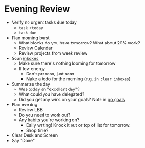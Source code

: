 # Evening Review

* Verify no urgent tasks due today
  * `task +today`
  * `task due`
* Plan morning burst
  * What blocks do you have tomorrow? What about 20% work?
  * Review Calendar
  * Review projects from week review
* Scan [inboxes](./inboxes.md)
  * Make sure there's nothing looming for tomorrow
  * If low energy
    * Don't process, just scan
    * Make a todo for the morning  (e.g. `in clear inboxes`)
* Summarize the day
  * Was today an "excellent day"?
  * What could you have delegated?
  * Did you get any wins on your goals? Note in [go goals](https://docs.google.com/document/d/1VhctfQXCvFnu_08MH4xTy_olpWWLtKZRGw-xmf2NS7k/edit#)
* Plan evening
  * Review LBB
  * Do you need to work out?
  * Any habits you're working on?
    * Daily writing! Knock it out or top of list for tomorrow.
    * Shop time?
* Clear Desk and Screen
* Say "Done"
